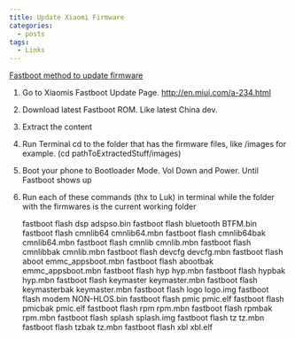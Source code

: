 ```yaml
---
title: Update Xiaomi Firmware
categories:
  - posts
tags:
  - Links  
---
```


[Fastboot method to update firmware](https://forum.xda-developers.com/showpost.php?p=72402783&postcount=15)

1. Go to Xiaomis Fastboot Update Page. http://en.miui.com/a-234.html
1. Download latest Fastboot ROM. Like latest China dev.
1. Extract the content
1. Run Terminal cd to the folder that has the firmware files, like /images for example. (cd pathToExtractedStuff/images)
1. Boot your phone to Bootloader Mode. Vol Down and Power. Until Fastboot shows up
1. Run each of these commands (thx to Luk) in terminal while the folder with the firmwares is the current working folder

    fastboot flash dsp adspso.bin
    fastboot flash bluetooth BTFM.bin  
    fastboot flash cmnlib64 cmnlib64.mbn
    fastboot flash cmnlib64bak cmnlib64.mbn
    fastboot flash cmnlib cmnlib.mbn
    fastboot flash cmnlibbak cmnlib.mbn
    fastboot flash devcfg devcfg.mbn
    fastboot flash aboot emmc_appsboot.mbn
    fastboot flash abootbak emmc_appsboot.mbn
    fastboot flash hyp hyp.mbn
    fastboot flash hypbak hyp.mbn
    fastboot flash keymaster keymaster.mbn
    fastboot flash keymasterbak keymaster.mbn
    fastboot flash logo logo.img
    fastboot flash modem NON-HLOS.bin
    fastboot flash pmic pmic.elf
    fastboot flash pmicbak pmic.elf
    fastboot flash rpm rpm.mbn
    fastboot flash rpmbak rpm.mbn
    fastboot flash splash splash.img
    fastboot flash tz tz.mbn
    fastboot flash tzbak tz.mbn
    fastboot flash xbl xbl.elf
